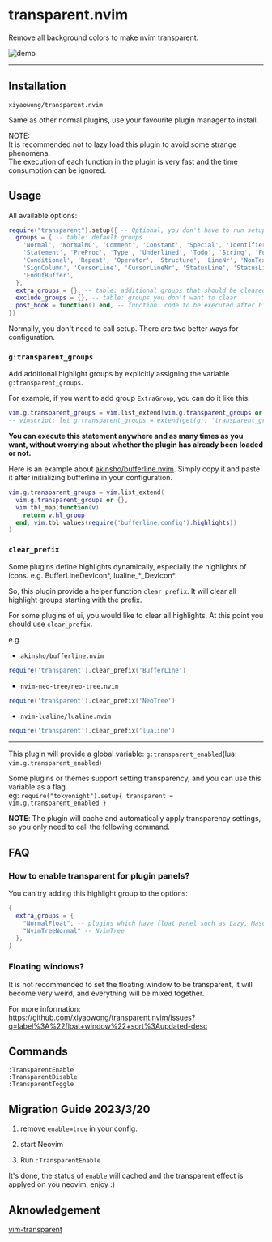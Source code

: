 # transparent.nvim

Remove all background colors to make nvim transparent.

![demo](https://user-images.githubusercontent.com/47070852/226154013-bc0168ba-c914-442e-9132-1e86d1899bc5.gif)

---

## Installation

`xiyaowong/transparent.nvim`

Same as other normal plugins, use your favourite plugin manager to install.

NOTE:<br/>
It is recommended not to lazy load this plugin to avoid some strange phenomena.<br/>
The execution of each function in the plugin is very fast and the time consumption can be ignored.

## Usage

All available options:

```lua
require("transparent").setup({ -- Optional, you don't have to run setup.
  groups = { -- table: default groups
    'Normal', 'NormalNC', 'Comment', 'Constant', 'Special', 'Identifier',
    'Statement', 'PreProc', 'Type', 'Underlined', 'Todo', 'String', 'Function',
    'Conditional', 'Repeat', 'Operator', 'Structure', 'LineNr', 'NonText',
    'SignColumn', 'CursorLine', 'CursorLineNr', 'StatusLine', 'StatusLineNC',
    'EndOfBuffer',
  },
  extra_groups = {}, -- table: additional groups that should be cleared
  exclude_groups = {}, -- table: groups you don't want to clear
  post_hook = function() end, -- function: code to be executed after highlight groups are cleared
})
```

Normally, you don't need to call setup. There are two better ways for configuration.

### `g:transparent_groups`

Add additional highlight groups by explicitly assigning the variable `g:transparent_groups`.

For example, if you want to add group `ExtraGroup`, you can do it like this:

```lua
vim.g.transparent_groups = vim.list_extend(vim.g.transparent_groups or {}, { "ExtraGroup" })
-- vimscript: let g:transparent_groups = extend(get(g:, 'transparent_groups', []), ["ExtraGroup"])
```

**You can execute this statement anywhere and as many times as you want, without worrying about whether the plugin has already been loaded or not.**

Here is an example about [akinsho/bufferline.nvim](https://github.com/akinsho/bufferline.nvim).
Simply copy it and paste it after initializing bufferline in your configuration.

```lua
vim.g.transparent_groups = vim.list_extend(
  vim.g.transparent_groups or {},
  vim.tbl_map(function(v)
    return v.hl_group
  end, vim.tbl_values(require('bufferline.config').highlights))
)
```

### `clear_prefix`

Some plugins define highlights dynamically, especially the highlights of icons. e.g. BufferLineDevIcon*, lualine\_*\_DevIcon\*.

So, this plugin provide a helper function `clear_prefix`. It will clear all highlight groups starting with the prefix.

For some plugins of ui, you would like to clear all highlights. At this point you should use `clear_prefix`.

e.g.

- `akinsho/bufferline.nvim`

```lua
require('transparent').clear_prefix('BufferLine')
```

- `nvim-neo-tree/neo-tree.nvim`

```lua
require('transparent').clear_prefix('NeoTree')
```

- `nvim-lualine/lualine.nvim`

```lua
require('transparent').clear_prefix('lualine')
```

---

This plugin will provide a global variable: `g:transparent_enabled`(lua: `vim.g.transparent_enabled`)

Some plugins or themes support setting transparency, and you can use this variable as a flag.<br/>
eg: `require("tokyonight").setup{ transparent = vim.g.transparent_enabled }`

**NOTE**: The plugin will cache and automatically apply transparency settings, so you only need to call the following command.

## FAQ

### How to enable transparent for plugin panels?

You can try adding this highlight group to the options:

```lua
{
  extra_groups = {
    "NormalFloat", -- plugins which have float panel such as Lazy, Mason, LspInfo
    "NvimTreeNormal" -- NvimTree
  },
}
```

### Floating windows?

It is not recommended to set the floating window to be transparent, it will become very weird, and everything will be mixed together.

For more information: https://github.com/xiyaowong/transparent.nvim/issues?q=label%3A%22float+window%22+sort%3Aupdated-desc

## Commands

```
:TransparentEnable
:TransparentDisable
:TransparentToggle
```

## Migration Guide 2023/3/20

1. remove `enable=true` in your config.

2. start Neovim

3. Run `:TransparentEnable`

It's done, the status of `enable` will cached and the transparent effect is applyed on you neovim, enjoy :)

## Aknowledgement

[vim-transparent](https://github.com/Kjwon15/vim-transparent)
